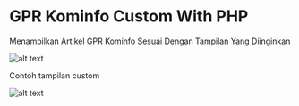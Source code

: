 # GPR Kominfo Custom With PHP
Menampilkan Artikel GPR Kominfo Sesuai Dengan Tampilan Yang Diinginkan

![alt text](https://i.imgur.com/MMDIBsg.jpg)

Contoh tampilan custom

![alt text](https://i.imgur.com/O33YF54.jpg)
